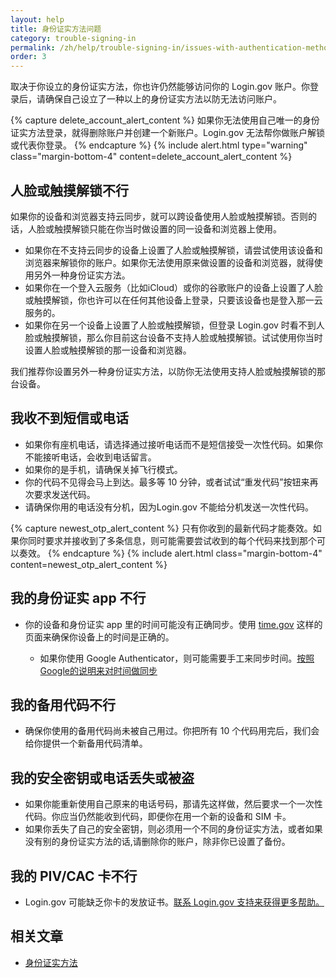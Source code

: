 ```yaml
---
layout: help
title: 身份证实方法问题
category: trouble-signing-in
permalink: /zh/help/trouble-signing-in/issues-with-authentication-methods/
order: 3
---
```


取决于你设立的身份证实方法，你也许仍然能够访问你的 Login.gov 账户。你登录后，请确保自己设立了一种以上的身份证实方法以防无法访问账户。

{% capture delete_account_alert_content %}
如果你无法使用自己唯一的身份证实方法登录，就得删除账户并创建一个新账户。Login.gov 无法帮你做账户解锁或代表你登录。
{% endcapture %}
{% include alert.html type="warning" class="margin-bottom-4" content=delete_account_alert_content %}

## 人脸或触摸解锁不行

如果你的设备和浏览器支持云同步，就可以跨设备使用人脸或触摸解锁。否则的话，人脸或触摸解锁只能在你当时做设置的同一设备和浏览器上使用。

* 如果你在不支持云同步的设备上设置了人脸或触摸解锁，请尝试使用该设备和浏览器来解锁你的账户。如果你无法使用原来做设置的设备和浏览器，就得使用另外一种身份证实方法。
* 如果你在一个登入云服务（比如iCloud）或你的谷歌账户的设备上设置了人脸或触摸解锁，你也许可以在任何其他设备上登录，只要该设备也是登入那一云服务的。
* 如果你在另一个设备上设置了人脸或触摸解锁，但登录 Login.gov 时看不到人脸或触摸解锁，那么你目前这台设备不支持人脸或触摸解锁。试试使用你当时设置人脸或触摸解锁的那一设备和浏览器。

我们推荐你设置另外一种身份证实方法，以防你无法使用支持人脸或触摸解锁的那台设备。

## 我收不到短信或电话

* 如果你有座机电话，请选择通过接听电话而不是短信接受一次性代码。如果你不能接听电话，会收到电话留言。
* 如果你的是手机，请确保关掉飞行模式。
* 你的代码不见得会马上到达。最多等 10 分钟，或者试试“重发代码”按钮来再次要求发送代码。
* 请确保你用的电话没有分机，因为Login.gov 不能给分机发送一次性代码。

{% capture newest_otp_alert_content %}
只有你收到的最新代码才能奏效。如果你同时要求并接收到了多条信息，则可能需要尝试收到的每个代码来找到那个可以奏效。
{% endcapture %}
{% include alert.html class="margin-bottom-4" content=newest_otp_alert_content %}

## 我的身份证实 app 不行

* 你的设备和身份证实 app 里的时间可能没有正确同步。使用 [time.gov](https://www.time.gov/) 这样的页面来确保你设备上的时间是正确的。

  * 如果你使用 Google Authenticator，则可能需要手工来同步时间。[按照Google的说明来对时间做同步](https://support.google.com/accounts/answer/185834?hl=en)

## 我的备用代码不行

* 确保你使用的备用代码尚未被自己用过。你把所有 10 个代码用完后，我们会给你提供一个新备用代码清单。

## 我的安全密钥或电话丢失或被盗

* 如果你能重新使用自己原来的电话号码，那请先这样做，然后要求一个一次性代码。你应当仍然能收到代码，即便你在用一个新的设备和 SIM 卡。
* 如果你丢失了自己的安全密钥，则必须用一个不同的身份证实方法，或者如果没有别的身份证实方法的话,请删除你的账户，除非你已设置了备份。

## 我的 PIV/CAC 卡不行
* Login.gov 可能缺乏你卡的发放证书。[联系 Login.gov 支持来获得更多帮助。](https://login.gov/contact/)

## 相关文章

* [身份证实方法](/zh/help/get-started/authentication-methods/)
